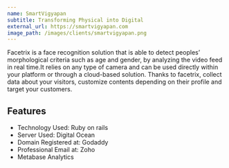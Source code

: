 ```yaml
---
name: SmartVigyapan
subtitle: Transforming Physical into Digital
external_url: https://smartvigyapan.com
image_path: /images/clients/smartvigyapan.png
---
```


Facetrix is a face recognition solution that is able to detect peoples’ morphological
criteria such as age and gender, by analyzing the video feed in real time.It relies on any type of camera and can be used directly within your platform or through a cloud-based solution. Thanks to facetrix, collect data about your visitors, customize contents depending on their profile and target your customers.

## Features

* Technology Used: Ruby on rails
* Server Used: Digital Ocean
* Domain Registered at: Godaddy
* Professional Email at: Zoho
* Metabase Analytics